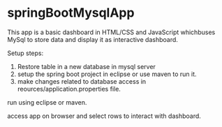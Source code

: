 # springBootMysqlApp

This app is a basic dashboard in 
HTML/CSS and JavaScript 
whichbuses MySql to store data and display it as interactive dashboard.

Setup steps:

1) Restore table in a new database in mysql server
2) setup the spring boot project in eclipse or use maven to run it.
3) make changes related to database access in reources/application.properties file.

run using eclipse or maven.

access app on browser and select rows to interact with dashboard.
